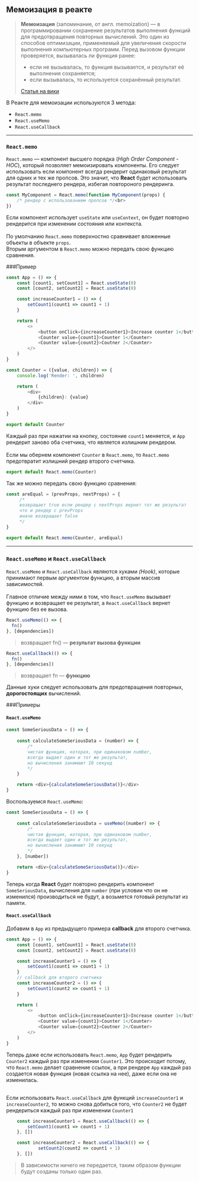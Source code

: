 ## Мемоизация в реакте
>**Мемоизация** (запоминание, от англ. memoization) — в программировании сохранение
результатов выполнения функций для предотвращения повторных вычислений.
Это один из способов оптимизации, применяемый для увеличения скорости
выполнения компьютерных программ. Перед вызовом функции проверяется,
вызывалась ли функция ранее:
>
>* если не вызывалась, то функция вызывается, и результат её выполнения сохраняется;
>* если вызывалась, то используется сохранённый результат.<br>
>
>[Статья на вики](https://ru.wikipedia.org/wiki/Мемоизация)
>

В Реакте для мемоизации используются 3 метода:
 * `React.memo`
 * `React.useMemo`
 * `React.useCallback`
___
### `React.memo`
`React.memo` — компонент высшего порядка (*High Order Component - HOC*), который позволяет мемоизировать компоненты.
Его следует использовать если компонент всегда рендерит одинаковый результат для одних и тех же пропсов. Это значит,
что **React** будет использовать результат последнего рендера, избегая повтороного рендеринга.

```javascript
const MyComponent = React.memo(function MyComponent(props) {
    /* рендер с использованием пропсов */<br>
})
```

Если компонент использует `useState` или `useContext`, он будет повторно рендерится при изменении состояния или
контекста.
<br><br>
По умолчанию `React.memo` поверхностно сравнивает вложенные объекты в объекте `props`.<br>
Вторым аргументом в `React.memo` можно передать свою функцию сравнения.

###Пример

```javascript
const App = () => {
    const [count1, setCount1] = React.useState(0)
    const [count2, setCount2] = React.useState(0)

    const increaseCounter1 = () => {
        setCount1(count1 => count1 + 1)
    }

    return (
        <>
            <button onClick={increaseCounter1}>Increase counter 1</button>
            <Counter value={count1}>Counter 1</Counter>
            <Counter value={count2}>Coutner 2</Counter>
        </>
    )
}
```
```javascript
const Counter = ({value, children}) => {
    console.log('Render: ', children)

    return (
        <div>
            {children}: {value}
        </div>
    )
}

export default Counter
```
Каждый раз при нажатии на кнопку, состояние `count1` меняется, и `App` рендерит заново оба счетчика, что является
излишним рендером.<br><br>
Если мы обернем компонент `Counter` в `React.memo`, то `React.memo` предотвратит излишний рендер второго счетчика.
```javascript
export default React.memo(Counter)
```
Так же можно передать свою функцию сравнения:
```javascript
const areEqual = (prevProps, nextProps) = {
     /*
     возвращает true если рендер с nextProps вернет тот же результат
     что и рендер с prevProps
     иначе возвращает false
     */
}

export default React.memo(Counter, areEqual)
```
___
### `React.useMemo` и `React.useCallback`
`React.useMemo` и `React.useCallback` являются хуками *(Hook)*, которые принимают первым аргументом функцию, а вторым массив
зависимостей.<br><br>
Главное отличие между ними в том, что `React.useMemo` вызывает функцию и возвращает ее результат, а `React.useCallback`
вернет функцию без ее вызова. 
```javascript
React.useMemo(() => {
  fn()
}, [dependencies]) 
```
>возвращает fn() — **результат вызова функции**
```javascript
React.useCallback(() => {
  fn()
}, [dependencies]) 
```
>возвращает fn — **функцию**
 
 Данные хуки следует использовать для предотвращения повторных, **дорогостоящих** вычислений.

###Примеры

#### `React.useMemo`
```javascript
const SomeSeriousData = () => {
  
    const calculateSomeSeriousData = (number) => {
        /*
        чистая функция, которая, при одинаковом number,
        всегда выдает один и тот же результат,
        но вычисления занимают 10 секунд
        */
    }

    return <div>{calculateSomeSeriousData()}</div>
}
```
Воспользуемся `React.useMemo`:
```javascript
const SomeSeriousData = () => {
  
    const calculateSomeSeriousData = useMemo((number) => {
        /*
        чистая функция, которая, при одинаковом number,
        всегда выдает один и тот же результат,
        но вычисления занимают 10 секунд
        */
    }, [number])

    return <div>{calculateSomeSeriousData()}</div>
}
```
Теперь когда **React** будет повторно рендерить компонент `SomeSeriousData`, вычисления для `number` (при условии
 что он не изменился) производиться не будут, а возьмется готовый результат из памяти.

#### `React.useCallback`
Добавим в `App` из предыдущего примера **callback** для второго счетчика.
```javascript
const App = () => {
    const [count1, setCount1] = React.useState(0)
    const [count2, setCount2] = React.useState(0)

    const increaseCounter1 = () => {
        setCount1(count1 => count1 + 1)
    }
    // callback для второго счетчика
    const increaseCounter2 = () => {
        setCount1(count2 => count1 + 1)
    }

    return (
        <>
            <button onClick={increaseCounter1}>Increase counter 1</button>
            <Counter value={count1}>Counter 1</Counter>
            <Counter value={count2}>Coutner 2</Counter>
        </>
    )
}
```
Теперь даже если использовать `React.memo`, `App` будет рендерить `Counter2` каждый раз при изменении
`Counter1`. Это происходит потому, что `React.memo` делает сравнение ссылок, а при рендере `App` каждый раз
создается новая функция (новая ссылка на нее), даже если она не изменилась.<br><br>

Если использовать `React.useCallback` для функций `increaseCounter1` и `increaseCounter2`, то можно снова добиться того,
что `Counter2` не будет рендериться каждый раз при изменении `Counter1`

```javascript
    const increaseCounter1 = React.useCallback(() => {
        setCount1(count1 => count1 + 1)
    }, [])

    const increaseCounter2 = React.useCallback(() => {
            setCount2(count2 => count1 + 1)
    }, [])
```
>В зависимости ничего не передается, таким образом функции будут созданы только один раз.





